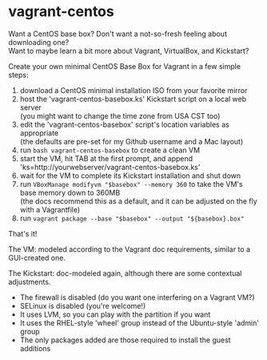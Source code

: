 vagrant-centos
==============

Want a CentOS base box?  Don't want a not-so-fresh feeling about downloading one?<br>
Want to maybe learn a bit more about Vagrant, VirtualBox, and Kickstart?

Create your own minimal CentOS Base Box for Vagrant in a few simple steps:

1. download a CentOS minimal installation ISO from your favorite mirror
2. host the 'vagrant-centos-basebox.ks' Kickstart script on a local web server<br>
   (you might want to change the time zone from USA CST too)
3. edit the 'vagrant-centos-basebox' script's location variables as appropriate<br>
   (the defaults are pre-set for my Github username and a Mac layout)
4. run `bash vagrant-centos-basebox` to create a clean VM
5. start the VM, hit TAB at the first prompt, and append 'ks=http://yourwebserver/vagrant-centos-basebox.ks'
6. wait for the VM to complete its Kickstart installation and shut down
7. run `VBoxManage modifyvm "$basebox" --memory 360` to take the VM's base memory down to 360MB<br>
   (the docs recommend this as a default, and it can be adjusted on the fly with a Vagrantfile)
8. run `vagrant package --base "$basebox" --output "${basebox}.box"`

That's it!

The VM: modeled according to the Vagrant doc requirements, similar to a GUI-created one.

The Kickstart: doc-modeled again, although there are some contextual adjustments.
* The firewall is disabled (do you want one interfering on a Vagrant VM?)
* SELinux is disabled (you're welcome!)
* It uses LVM, so you can play with the partition if you want
* It uses the RHEL-style 'wheel' group instead of the Ubuntu-style 'admin' group
* The only packages added are those required to install the guest additions  
